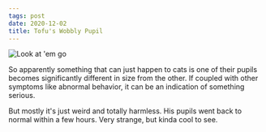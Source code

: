 ```yaml
---
tags: post
date: 2020-12-02
title: Tofu's Wobbly Pupil
---
```


![Look at 'em go](/images/tofu-eyes.png "Tofu Eyes")

So apparently something that can just happen to cats is one of their pupils becomes significantly different in size from the other. If coupled with other symptoms like abnormal behavior, it can be an indication of something serious.

But mostly it's just weird and totally harmless. His pupils went back to normal within a few hours. Very strange, but kinda cool to see.

